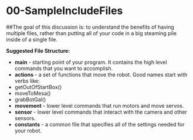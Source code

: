 # 00-SampleIncludeFiles
##The goal of this discussion is:
to understand the benefits 
of having multiple files, rather than putting all of your
code in a big steaming pile inside of a single file.

**Suggested File Structure:**
* **main** - starting point of your program.  It contains the high level commands 
that you want to accomplish.
* **actions** - a set of functions that move the robot.  Good names start with verbs like:
 * getOutOfStartBox()
 * moveToMesa()
 * grabBotGal()
* **movement** - lower level commands that run motors and move servos.
* **sensor** - lower level commands that interact with the camera and other sensors.
* **constants** - a common file that specifies all of the settings needed for your robot.
